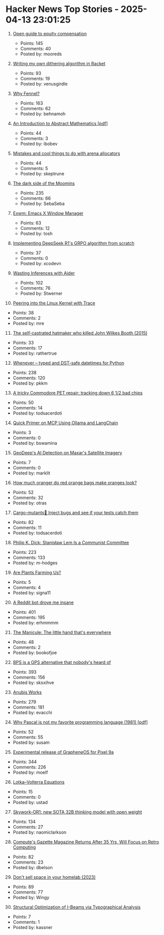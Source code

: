 # Hacker News Top Stories - 2025-04-13 23:01:25

1. [Open guide to equity compensation](https://github.com/jlevy/og-equity-compensation)
   - Points: 145
   - Comments: 40
   - Posted by: mooreds

2. [Writing my own dithering algorithm in Racket](https://amanvir.com/blog/writing-my-own-dithering-algorithm-in-racket)
   - Points: 93
   - Comments: 19
   - Posted by: venusgirdle

3. [Why Fennel?](https://fennel-lang.org/rationale)
   - Points: 163
   - Comments: 62
   - Posted by: behnamoh

4. [An Introduction to Abstract Mathematics [pdf]](https://www.math.uci.edu/~ndonalds/math13/notes.pdf)
   - Points: 44
   - Comments: 3
   - Posted by: ibobev

5. [Mistakes and cool things to do with arena allocators](https://zylinski.se/posts/dynamic-arrays-and-arenas/)
   - Points: 44
   - Comments: 5
   - Posted by: skeptrune

6. [The dark side of the Moomins](https://www.newstatesman.com/culture/books/2025/04/dark-side-of-the-moomins-tove-jansson)
   - Points: 235
   - Comments: 66
   - Posted by: SebaSeba

7. [Exwm: Emacs X Window Manager](https://github.com/emacs-exwm/exwm)
   - Points: 63
   - Comments: 12
   - Posted by: tosh

8. [Implementing DeepSeek R1's GRPO algorithm from scratch](https://github.com/policy-gradient/GRPO-Zero)
   - Points: 37
   - Comments: 0
   - Posted by: xcodevn

9. [Wasting Inferences with Aider](https://worksonmymachine.substack.com/p/wasting-inferences-with-aider)
   - Points: 102
   - Comments: 76
   - Posted by: Stwerner

10. [Peering into the Linux Kernel with Trace](https://alexdowad.github.io/peering-in-the-kernel-with-trace/)
   - Points: 38
   - Comments: 2
   - Posted by: mre

11. [The self-castrated hatmaker who killed John Wilkes Booth (2015)](https://www.washingtonian.com/2015/04/12/the-man-who-killed-john-wilkes-booth/)
   - Points: 33
   - Comments: 17
   - Posted by: rathertrue

12. [Whenever – typed and DST-safe datetimes for Python](https://github.com/ariebovenberg/whenever)
   - Points: 238
   - Comments: 120
   - Posted by: pkkm

13. [A tricky Commodore PET repair: tracking down 6 1/2 bad chips](http://www.righto.com/2025/04/commodore-pet-repair.html)
   - Points: 50
   - Comments: 14
   - Posted by: todsacerdoti

14. [Quick Primer on MCP Using Ollama and LangChain](https://www.polarsparc.com/xhtml/MCP.html)
   - Points: 3
   - Comments: 0
   - Posted by: bswamina

15. [GeoDeep's AI Detection on Maxar's Satellite Imagery](https://tech.marksblogg.com/geodeep-maxar-ai-detection.html)
   - Points: 7
   - Comments: 0
   - Posted by: marklit

16. [How much oranger do red orange bags make oranges look?](https://alexanderell.is/posts/orange/)
   - Points: 52
   - Comments: 32
   - Posted by: otras

17. [Cargo-mutants:zombie: Inject bugs and see if your tests catch them](https://github.com/sourcefrog/cargo-mutants)
   - Points: 82
   - Comments: 11
   - Posted by: todsacerdoti

18. [Philip K. Dick: Stanisław Lem Is a Communist Committee](https://culture.pl/en/article/philip-k-dick-stanislaw-lem-is-a-communist-committee)
   - Points: 223
   - Comments: 133
   - Posted by: m-hodges

19. [Are Plants Farming Us?](https://inleo.io/@gentleshaid/are-plants-farming-us-a-thoughtful-look-at-natures-silent-masters-jx9)
   - Points: 5
   - Comments: 4
   - Posted by: signa11

20. [A Reddit bot drove me insane](https://posthuman.blog/this-reddit-post-fried-my-brain/)
   - Points: 401
   - Comments: 195
   - Posted by: erhmmmm

21. [The Manicule: The little hand that's everywhere](https://www.messynessychic.com/2025/03/07/the-secret-history-of-the-manicule-little-hand-thats-everywhere/)
   - Points: 48
   - Comments: 2
   - Posted by: bookofjoe

22. [BPS is a GPS alternative that nobody's heard of](https://www.jeffgeerling.com/blog/2025/bps-gps-alternative-nobodys-heard)
   - Points: 393
   - Comments: 156
   - Posted by: sksxihve

23. [Anubis Works](https://xeiaso.net/notes/2025/anubis-works/)
   - Points: 279
   - Comments: 181
   - Posted by: evacchi

24. [Why Pascal is not my favorite programming language (1981) [pdf]](https://doc.cat-v.org/bell_labs/why_pascal/why_pascal_is_not_my_favorite_language.pdf)
   - Points: 52
   - Comments: 55
   - Posted by: susam

25. [Experimental release of GrapheneOS for Pixel 9a](https://grapheneos.social/@GrapheneOS/114327666433966529)
   - Points: 344
   - Comments: 226
   - Posted by: moelf

26. [Lotka–Volterra Equations](https://en.wikipedia.org/wiki/Lotka%E2%80%93Volterra_equations)
   - Points: 15
   - Comments: 0
   - Posted by: ustad

27. [Skywork-OR1: new SOTA 32B thinking model with open weight](https://github.com/SkyworkAI/Skywork-OR1)
   - Points: 134
   - Comments: 27
   - Posted by: naomiclarkson

28. [Compute's Gazette Magazine Returns After 35 Yrs, Will Focus on Retro Computing](https://www.computesgazette.com/)
   - Points: 82
   - Comments: 23
   - Posted by: dbelson

29. [Don't sell space in your homelab (2023)](https://grumpy.systems/2023/please-dont-sell-space-in-your-homelab/)
   - Points: 89
   - Comments: 77
   - Posted by: Wingy

30. [Structural Optimization of I-Beams via Typographical Analysis](https://www.researchgate.net/publication/390635826_Structural_Optimization_of_I-Beams_via_Typographical_Analysis_A_Comparative_Study_of_Alphabetical_Cross-Sections)
   - Points: 7
   - Comments: 1
   - Posted by: kassner

